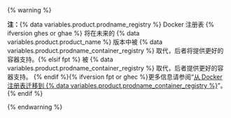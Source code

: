 {% warning %}

**注：**{% data variables.product.prodname_registry %} Docker 注册表 {% ifversion ghes or ghae %} 将在未来的 {% data variables.product.product_name %} 版本中被 {% data variables.product.prodname_container_registry %} 取代，后者将提供更好的容器支持。{% elsif fpt %} 被 {% data variables.product.prodname_container_registry %} 取代，后者提供更好的容器支持。 {% endif %}{% ifversion fpt or ghec %}更多信息请参阅“[从 Docker 注册表迁移到 {% data variables.product.prodname_container_registry %}](/packages/working-with-a-github-packages-registry/migrating-to-the-container-registry-from-the-docker-registry)”。 {% endif %}

{% endwarning %}
